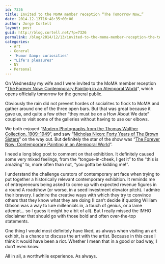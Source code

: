 ```yaml
---
id: 7326
title: Invited to the MoMA member reception “The Tomorrow Now…”
date: 2014-12-13T16:48:35+00:00
author: Jorge Cortell
layout: post
guid: http://blog.cortell.net/?p=7326
permalink: /blog/2014/12/13/invited-to-the-moma-member-reception-the-tomorrow-now/
categories:
  - Art
  - General
  - 'Humor &amp; curiosities'
  - "Life's pleasures"
  - NY
  - Personal
---
```


  
On Wednesday my wife and I were invited to the MoMA member reception “<a title="http://www.moma.org/visit/calendar/exhibitions/1498" href="http://www.moma.org/visit/calendar/exhibitions/1498" target="_blank">The Forever Now: Contemporary Painting in an Atemporal World</a>”, which opens officially tomorrow for the general public.

Obviously the rain did not prevent hordes of socialites to flock to MoMA and gather around one of the three open bars. But that was great because it gave us, and quite a few other &#8220;they must be on a How About We date&#8221; couples to visit some of the galleries without having to use our elbows.

We both enjoyed &#8220;<a title="http://www.moma.org/visit/calendar/exhibitions/1498" href="http://www.moma.org/visit/calendar/exhibitions/1498" target="_blank">Modern Photographs from the Thomas Walther Collection, 1909–1949</a>&#8220;, and saw &#8220;<a title="http://www.moma.org/visit/calendar/exhibitions/1534" href="http://www.moma.org/visit/calendar/exhibitions/1534" target="_blank">Nicholas Nixon: Forty Years of The Brown Sisters</a>&#8221; on the way out. But definitely the star of the show was “<a title="http://www.moma.org/visit/calendar/exhibitions/1498" href="http://www.moma.org/visit/calendar/exhibitions/1498" target="_blank">The Forever Now: Contemporary Painting in an Atemporal World</a>”.

I need a long blog post to comment on that exhibition. It definitely caused some very mixed feelings, from the &#8220;tongue-in-cheek, I get it&#8221; to the &#8220;this is amazing&#8221; to, more often than not, &#8220;you gotta be kidding me!&#8221;.

I understand the challenge curators of contemporary art face when trying to put together a historically relevant contemporary exhibition. It reminds me of entrepreneurs being asked to come up with expected revenue figures in a round A roadshow (or worse, in a seed investment elevator pitch). I admire their bravery. I admire the creative ways with which they try to convince others that they know what they are doing (I can&#8217;t decide if quoting William Gibson was a way to lure millennials in, a touch of genius, or a lame attempt&#8230; so I guess it might be a bit of all). But I really missed the IMHO disclaimer that should go with those bold and often over-the-top statements.

One thing I would most definitely have liked, as always when visiting an art exhibit, is a chance to discuss the art with the artist. Because in this case I think it would have been a riot. Whether I mean that in a good or bad way, I don&#8217;t even know.

All in all, a worthwhile experience. As always.